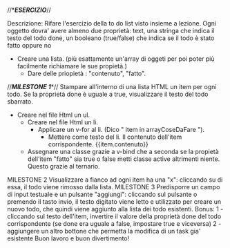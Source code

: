 //********ESERCIZIO*******//

Descrizione:
Rifare l'esercizio della to do list visto insieme a lezione.
Ogni oggetto dovra' avere almeno due proprietà:
text, una stringa che indica il testo del todo
done, un booleano (true/false) che indica se il todo è stato fatto oppure no

- Creare una lista. 
(più esattamente un'array di oggeti per poi poter più facilmente richiamare le sue propietà.)
    - Dare delle priopietà : "contenuto", "fatto".


//***MILESTONE 1****//
Stampare all'interno di una lista HTML un item per ogni todo.
Se la proprietà done è uguale a true, visualizzare il testo del todo sbarrato.

- Creare nel file Html un ul.
    - Creare nel file Html un li.
        - Applicare un v-for al li. (Dico " item in arrayCoseDaFare ").
            - Mettere come testo del li. Il contenuto dell'item corrispondente. {{item.contenuto}}
    - Assegnare una classe grazie a v-bind che a seconda se la propietà dell'item "fatto" sia true o false metti classe active altrimenti niente. Questo grazie al ternario. 



MILESTONE 2
Visualizzare a fianco ad ogni item ha una "x": cliccando su di essa, il todo viene rimosso dalla lista.
MILESTONE 3
Predisporre un campo di input testuale e un pulsante "aggiungi": cliccando sul pulsante o premendo il tasto invio, il testo digitato viene letto e utilizzato per creare un nuovo todo, che quindi viene aggiunto alla lista dei todo esistenti.
Bonus:
1 - cliccando sul testo dell'item, invertire il valore della proprietà done del todo corrispondente (se done era uguale a false, impostare true e viceversa)
2 -  aggiungere un altro bottone che permetta la modifica di un task gia' esistente
Buon lavoro e buon divertimento!

